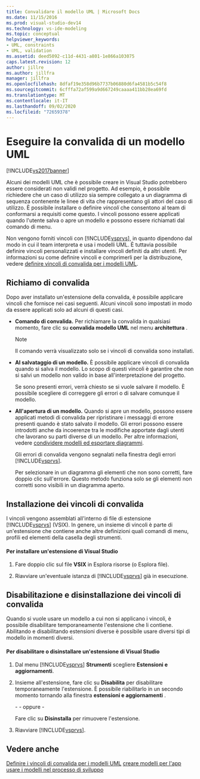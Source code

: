 ```yaml
---
title: Convalidare il modello UML | Microsoft Docs
ms.date: 11/15/2016
ms.prod: visual-studio-dev14
ms.technology: vs-ide-modeling
ms.topic: conceptual
helpviewer_keywords:
- UML, constraints
- UML, validation
ms.assetid: deed5092-c11d-4431-a801-1e866a103075
caps.latest.revision: 12
author: jillre
ms.author: jillfra
manager: jillfra
ms.openlocfilehash: 8dfaf19e358d96b7737b06880d6fa4581b5c54f8
ms.sourcegitcommit: 6cfffa72af599a9d667249caaaa411bb28ea69fd
ms.translationtype: MT
ms.contentlocale: it-IT
ms.lasthandoff: 09/02/2020
ms.locfileid: "72659378"
---
```

# <a name="validate-your-uml-model"></a>Eseguire la convalida di un modello UML
[!INCLUDE[vs2017banner](../includes/vs2017banner.md)]

Alcuni dei modelli UML che è possibile creare in Visual Studio potrebbero essere considerati non validi nel progetto. Ad esempio, è possibile richiedere che un caso di utilizzo sia sempre collegato a un diagramma di sequenza contenente le linee di vita che rappresentano gli attori del caso di utilizzo. È possibile installare o definire *vincoli* che consentono al team di conformarsi a requisiti come questo. I vincoli possono essere applicati quando l'utente salva o apre un modello e possono essere richiamati dal comando di menu.

 Non vengono forniti vincoli con [!INCLUDE[vsprvs](../includes/vsprvs-md.md)], in quanto dipendono dal modo in cui il team interpreta e usa i modelli UML. È tuttavia possibile definire vincoli personalizzati e installare vincoli definiti da altri utenti. Per informazioni su come definire vincoli e comprimerli per la distribuzione, vedere [definire vincoli di convalida per i modelli UML](../modeling/define-validation-constraints-for-uml-models.md).

## <a name="invoking-validation"></a>Richiamo di convalida
 Dopo aver installato un'estensione della convalida, è possibile applicare vincoli che fornisce nei casi seguenti. Alcuni vincoli sono impostati in modo da essere applicati solo ad alcuni di questi casi.

- **Comando di convalida.** Per richiamare la convalida in qualsiasi momento, fare clic su **convalida modello UML** nel menu **architettura** .

  > [!NOTE]
  > Il comando verrà visualizzato solo se i vincoli di convalida sono installati.

- **Al salvataggio di un modello.** È possibile applicare vincoli di convalida quando si salva il modello. Lo scopo di questi vincoli è garantire che non si salvi un modello non valido in base all'interpretazione del progetto.

   Se sono presenti errori, verrà chiesto se si vuole salvare il modello. È possibile scegliere di correggere gli errori o di salvare comunque il modello.

- **All'apertura di un modello.** Quando si apre un modello, possono essere applicati metodi di convalida per ripristinare i messaggi di errore presenti quando è stato salvato il modello. Gli errori possono essere introdotti anche da incoerenze tra le modifiche apportate dagli utenti che lavorano su parti diverse di un modello. Per altre informazioni, vedere [condividere modelli ed esportare diagrammi](../modeling/share-models-and-exporting-diagrams.md).

  Gli errori di convalida vengono segnalati nella finestra degli errori [!INCLUDE[vsprvs](../includes/vsprvs-md.md)].

  Per selezionare in un diagramma gli elementi che non sono corretti, fare doppio clic sull'errore. Questo metodo funziona solo se gli elementi non corretti sono visibili in un diagramma aperto.

## <a name="installing-validation-constraints"></a>Installazione dei vincoli di convalida
 I vincoli vengono assemblati all'interno di file di estensione [!INCLUDE[vsprvs](../includes/vsprvs-md.md)] (VSIX). In genere, un insieme di vincoli è parte di un'estensione che contiene anche altre definizioni quali comandi di menu, profili ed elementi della casella degli strumenti.

#### <a name="to-install-a-visual-studio-extension"></a>Per installare un'estensione di Visual Studio

1. Fare doppio clic sul file **VSIX** in Esplora risorse (o Esplora file).

2. Riavviare un'eventuale istanza di [!INCLUDE[vsprvs](../includes/vsprvs-md.md)] già in esecuzione.

## <a name="disabling-and-uninstalling-validation-constraints"></a>Disabilitazione e disinstallazione dei vincoli di convalida
 Quando si vuole usare un modello a cui non si applicano i vincoli, è possibile disabilitare temporaneamente l'estensione che li contiene. Abilitando e disabilitando estensioni diverse è possibile usare diversi tipi di modello in momenti diversi.

#### <a name="to-disable-or-uninstall-a-visual-studio-extension"></a>Per disabilitare o disinstallare un'estensione di Visual Studio

1. Dal menu [!INCLUDE[vsprvs](../includes/vsprvs-md.md)] **Strumenti** scegliere **Estensioni e aggiornamenti**.

2. Insieme all'estensione, fare clic su **Disabilita** per disabilitare temporaneamente l'estensione. È possibile riabilitarlo in un secondo momento tornando alla finestra **estensioni e aggiornamenti** .

     \- - oppure -

     Fare clic su **Disinstalla** per rimuovere l'estensione.

3. Riavviare [!INCLUDE[vsprvs](../includes/vsprvs-md.md)].

## <a name="see-also"></a>Vedere anche
 [Definire i vincoli di convalida per i modelli UML](../modeling/define-validation-constraints-for-uml-models.md) [creare modelli per l'app](../modeling/create-models-for-your-app.md) [usare i modelli nel processo di sviluppo](../modeling/use-models-in-your-development-process.md)

